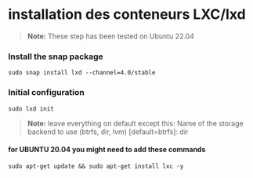 # installation des conteneurs LXC/lxd 
> **Note:** These step has been tested on Ubuntu 22.04 
### Install the snap package
```
sudo snap install lxd --channel=4.0/stable
```
### Initial configuration
```
sudo lxd init
```
> **Note:** leave everything on default except this: 
> Name of the storage backend to use (btrfs, dir, lvm) [default=btrfs]: dir

#### for UBUNTU 20.04 you might need to add these commands
```
sudo apt-get update && sudo apt-get install lxc -y
```


  
